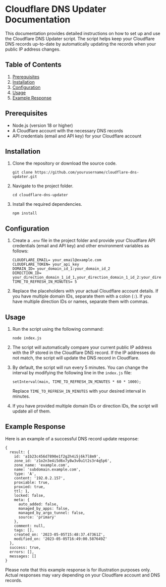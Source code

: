 # Cloudflare DNS Updater Documentation

This documentation provides detailed instructions on how to set up and use the Cloudflare DNS Updater script. The script helps keep your Cloudflare DNS records up-to-date by automatically updating the records when your public IP address changes.

## Table of Contents

1. [Prerequisites](#prerequisites)
2. [Installation](#installation)
3. [Configuration](#configuration)
4. [Usage](#usage)
5. [Example Response](#example-response)

## Prerequisites

- Node.js (version 18 or higher)
- A Cloudflare account with the necessary DNS records
- API credentials (email and API key) for your Cloudflare account

## Installation

1. Clone the repository or download the source code.

   ```
   git clone https://github.com/yourusername/cloudflare-dns-updater.git
   ```

2. Navigate to the project folder.

   ```
   cd cloudflare-dns-updater
   ```

3. Install the required dependencies.

   ```
   npm install
   ```

## Configuration

1. Create a `.env` file in the project folder and provide your Cloudflare API credentials (email and API key) and other environment variables as follows:

   ```
   CLOUDFLARE_EMAIL= your_email@example.com 
   CLOUDFLARE_TOKEN= your_api_key 
   DOMAIN_ID= your_domain_id_1:your_domain_id_2 
   DIRECTION_ID= your_direction_domain_1_id_1,your_direction_domain_1_id_2:your_direction_domain_2_id_1,your_direction_domain_2_id_2
   TIME_TO_REFRESH_IN_MINUTES= 5
   
   ```

2. Replace the placeholders with your actual Cloudflare account details. If you have multiple domain IDs, separate them with a colon (`:`). If you have multiple direction IDs or names, separate them with commas.

## Usage

1. Run the script using the following command:

   ```
   node index.js
   ```

2. The script will automatically compare your current public IP address with the IP stored in the Cloudflare DNS record. If the IP addresses do not match, the script will update the DNS record in Cloudflare.

3. By default, the script will run every 5 minutes. You can change the interval by modifying the following line in the `index.js` file:

   ```
   setInterval(main, TIME_TO_REFRESH_IN_MINUTES * 60 * 1000);
   ```

   Replace `TIME_TO_REFRESH_IN_MINUTES` with your desired interval in minutes.

4. If you have provided multiple domain IDs or direction IDs, the script will update all of them.

## Example Response

Here is an example of a successful DNS record update response:
```
{
  result: {
    id: 'a1b23c456d7890e1f2g2h4i5j6k7l8m9',
    zone_id: 'z1o2n3e4i5d6x7y8w3v0u1t2s3r4q5p6',
    zone_name: 'example.com',
    name: 'subdomain.example.com',
    type: 'A',
    content: '192.0.2.157',
    proxiable: true,
    proxied: true,
    ttl: 1,
    locked: false,
    meta: {
      auto_added: false,
      managed_by_apps: false,
      managed_by_argo_tunnel: false,
      source: 'primary'
    },
    comment: null,
    tags: [],
    created_on: '2023-05-05T15:48:37.47361Z',
    modified_on: '2023-05-05T16:49:00.587649Z'
  },
  success: true,
  errors: [],
  messages: []
}
```

Please note that this example response is for illustration purposes only. Actual responses may vary depending on your Cloudflare account and DNS records.
